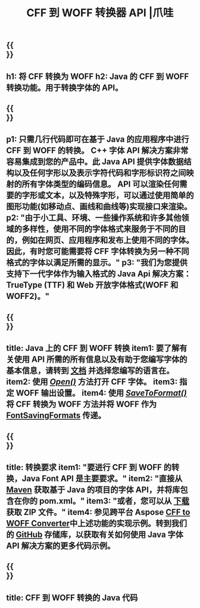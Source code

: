 ﻿---
translation: true
template: /_templates/conversion-child-java.md
title: CFF 到 WOFF 转换器 API |爪哇
description: 在 Windows 和 Linux 上使用 Java API 将 CFF 转换为 WOFF。将此原生 CFF 到 WOFF 字体转换功能集成到您自己的解决方案中。
keywords: cff to woff java api, cff2woff java解决方案, cff to woff java
url: /java/conversion/cff-to-woff/
family: font
platformtag: java
feature: conversion
otherformats: TTF WOFF2
---

{{<section banner>}}
---
h1: 将 CFF 转换为 WOFF
h2: Java 的 CFF 到 WOFF 转换功能。用于转换字体的 API。
---

{{<section overview>}}
---
p1: 只需几行代码即可在基于 Java 的应用程序中进行 CFF 到 WOFF 的转换。 С++ 字体 API 解决方案非常容易集成到您的产品中。此 Java API 提供字体数据结构以及任何字形以及表示字符代码和字形标识符之间映射的所有字体类型的编码信​​息。 API 可以渲染任何需要的字形或文本，以及特殊字形，可以通过使用简单的图形功能(如移动点、画线和曲线等)实现接口来渲染。
p2: "由于小工具、环境、一些操作系统和许多其他领域的多样性，使用不同的字体格式来服务于不同的目的，例如在网页、应用程序和发布上使用不同的字体。因此，有时您可能需要将 CFF 字体转换为另一种不同格式的字体以满足所需的显示。"
p3: "我们为您提供支持下一代字体作为输入格式的 Java Api 解决方案：TrueType (TTF) 和 Web 开放字体格式(WOFF 和 WOFF2)。"
---

{{<section feature1>}}
---
title: Java 上的 CFF 到 WOFF 转换
item1: 要了解有关使用 API 所需的所有信息以及有助于您编写字体的基本信息，请转到 [文档](https://docs.aspose.com/font/) 并选择您编写的语言在。
item2: 使用 [*Open()*](https://reference.aspose.com/font/java/com.aspose.font/Font#open-com.aspose.font.FontDefinition-) 方法打开 CFF 字体。
item3: 指定 WOFF 输出设置。
item4: 使用 [*SaveToFormat()*](https://reference.aspose.com/font/java/com.aspose.font/Font#saveToFormat-java.io.OutputStream-com.aspose.font.FontSavingFormats-)将 CFF 转换为 WOFF 方法并将 WOFF 作为 [FontSavingFormats](https://reference.aspose.com/font/java/com.aspose.font/FontSavingFormats) 传递。
---

{{<section feature2>}}
---
title: 转换要求
item1: "要进行 CFF 到 WOFF 的转换，Java Font API 是主要要求。"
item2: "直接从 [Maven](https://repository.aspose.com/webapp/#/artifacts/browse/tree/General/repo/com/aspose/aspose-font) 获取基于 Java 的项目的字体 API，并将库包含在你的 pom.xml。"
item3: "或者，您可以从 [下载](https://releases.aspose.com/font/java/) 获取 ZIP 文件。"
item4: 参见跨平台 Aspose [CFF to WOFF Converter](https://products.aspose.app/font/conversion/cff-to-woff)中上述功能的实现示例。转到我们的 [GitHub](https://github.com/aspose-font/Aspose.Font-Documentation/tree/master/java-examples) 存储库，以获取有关如何使用 Java 字体 API 解决方案的更多代码示例。
---

{{<section codeexample>}}
---
title: CFF 到 WOFF 转换的 Java 代码
---
